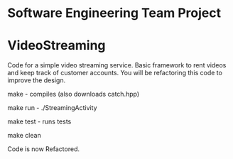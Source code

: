 # Software Engineering Team Project
# VideoStreaming
Code for a simple video streaming service.  Basic framework to rent videos and keep track of customer accounts.  You will be refactoring this code to improve the design.

make      - compiles (also downloads catch.hpp)

make run  - ./StreamingActivity

make test - runs tests

make clean

Code is now Refactored. 




